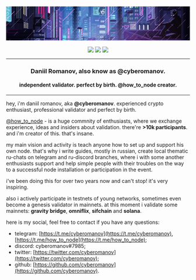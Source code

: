 <p align="center"><img src="./assets/222.gif"/></p>

<p align="center">
    <a href="https://t.me/cyberomanov" target="_blank" style="text-decoration: none">
        <img src="https://img.shields.io/badge/-cyberomanov-09?style=for-the-badge&logo=telegram&&color=202020">
    </a>
    <a href="https://discord.com/" target="_blank" style="text-decoration: none">
    <img src="https://img.shields.io/badge/-cyberomanov%237985-09?style=for-the-badge&logo=discord&color=202020">
    </a>
    <a href="https://twitter.com/cyberomanov" target="_blank" style="text-decoration: none">
        <img src="https://img.shields.io/badge/-cyberomanov-09?style=for-the-badge&logo=twitter&color=202020">
    </a>
</p>

_____

<h3 align="center" style="border-bottom: none"><p>Daniil Romanov, also know as <b>@cyberomanov</b>.</h3>
<h4 align="center">independent validator. <b>perfect by birth</b>. @how_to_node creator.</h4>

_____


hey, i'm daniil romanov, aka **@cyberomanov**. experienced crypto enthusiast, professional validator and perfect by birth.

[@how_to_node](https://t.me/how_to_node) - is a huge commnity of enthusiasts, where we exchange experience, ideas and insiders about validation. there're **>10k participants**. and i'm creator of this. that's insane.

my main vision and activity is teach anyone how to set up and support his own node. that's why i write guides, mostly in russian, create local thematic ru-chats on telegram and ru-discord branches, where i with some another enthusiasts support and help simple people with their troubles on the way to a successful node installation or participation in the event.

i’ve been doing this for over two years now and can't stop! it's very inspiring.

also i actively participate in testnets of young networks, sometimes even become a genesis validator in mainnets. at this moment i validate some mainnets: **gravity bridge**, **omniflix**, **sifchain** and **solana**.

here is my social, feel free to contact if you have any questions:

- telegram: [https://t.me/cyberomanov](https://t.me/cyberomanov), [https://t.me/how_to_node](https://t.me/how_to_node);
- discord: cyberomanov#7985;
- twitter: [https://twitter.com/cyberomanov](https://twitter.com/cyberomanov);
- github: [https://github.com/cyberomanov](https://github.com/cyberomanov).
